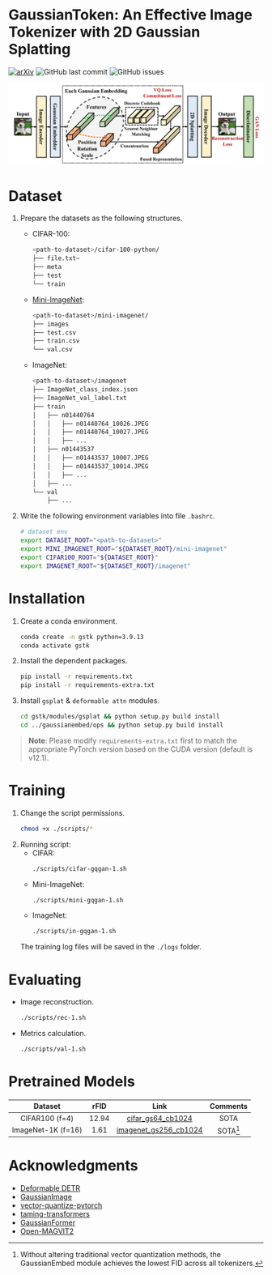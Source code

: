 # GaussianToken: An Effective Image Tokenizer with 2D Gaussian Splatting

<div>

[![arXiv](https://img.shields.io/badge/arXiv-Paper-%3CCOLOR%3E.svg)](https://arxiv.org/abs/)
![GitHub last commit](https://img.shields.io/github/last-commit/ChrisDong-THU/GaussianToken)
![GitHub issues](https://img.shields.io/github/issues-raw/ChrisDong-THU/GaussianToken)

</div>

![Banner](./assets/framework.png)

# Dataset
1. Prepare the datasets as the following structures.
    - CIFAR-100:
        ```bash
        <path-to-dataset>/cifar-100-python/
        ├── file.txt~
        ├── meta
        ├── test
        └── train
        ```
    - [Mini-ImageNet](https://www.kaggle.com/datasets/jiajundong/mini-imagenet/):
        ```bash
        <path-to-dataset>/mini-imagenet/
        ├── images
        ├── test.csv
        ├── train.csv
        └── val.csv
        ```
    - ImageNet:
        ```bash
        <path-to-dataset>/imagenet
        ├── ImageNet_class_index.json
        ├── ImageNet_val_label.txt
        ├── train
        │   ├── n01440764
        │   │   ├── n01440764_10026.JPEG
        │   │   ├── n01440764_10027.JPEG
        │   │   ├── ...
        │   ├── n01443537
        │   │   ├── n01443537_10007.JPEG
        │   │   ├── n01443537_10014.JPEG
        │   │   ├── ...
        │   ├── ...
        └── val
            ├── ...
        ```

2. Write the following environment variables into file `.bashrc`.
   ```bash
   # dataset env
   export DATASET_ROOT="<path-to-dataset>"
   export MINI_IMAGENET_ROOT="${DATASET_ROOT}/mini-imagenet"
   export CIFAR100_ROOT="${DATASET_ROOT}"
   export IMAGENET_ROOT="${DATASET_ROOT}/imagenet"
   ```

# Installation
1. Create a conda environment.
   ```bash
   conda create -n gstk python=3.9.13
   conda activate gstk
   ```
2. Install the dependent packages.
   ```bash
   pip install -r requirements.txt
   pip install -r requirements-extra.txt
   ```
3. Install `gsplat` & `deformable attn` modules.
   ```bash
   cd gstk/modules/gsplat && python setup.py build install
   cd ../gaussianembed/ops && python setup.py build install
   ```

> **Note**: Please modify `requirements-extra.txt` first to match the appropriate PyTorch version based on the CUDA version (default is v12.1).

# Training
1. Change the script permissions.
    ```bash
    chmod +x ./scripts/*
    ```
2. Running script:
    - CIFAR:
        ```bash
        ./scripts/cifar-gqgan-1.sh
        ```
    - Mini-ImageNet:
        ```bash
        ./scripts/mini-gqgan-1.sh
        ```
    - ImageNet:
        ```bash
        ./scripts/in-gqgan-1.sh
        ```
    The training log files will be saved in the `./logs` folder.

# Evaluating
- Image reconstruction.
    ```bash
    ./scripts/rec-1.sh
    ```
- Metrics calculation.
    ```bash
    ./scripts/val-1.sh
    ```

# Pretrained Models
|      Dataset       | rFID  |                             Link                             | Comments |
| :----------------: | :---: | :----------------------------------------------------------: | :------: |
|   CIFAR100 (f=4)   | 12.94 | [cifar_gs64_cb1024](https://huggingface.co/McNu1ty/GaussianToken/tree/main/cifar-gqgan-gs64-cb1024) |   SOTA   |
| ImageNet-1K (f=16) | 1.61  | [imagenet_gs256_cb1024](https://huggingface.co/McNu1ty/GaussianToken/tree/main/in-gqgan-gs256-cb1024) | SOTA[^*] |

[^*]: Without altering traditional vector quantization methods, the GaussianEmbed module achieves the lowest FID across all tokenizers.

# Acknowledgments
- [Deformable DETR](https://github.com/fundamentalvision/Deformable-DETR)
- [GaussianImage](https://github.com/Xinjie-Q/GaussianImage)
- [vector-quantize-pytorch](https://github.com/lucidrains/vector-quantize-pytorch)
- [taming-transformers](https://github.com/CompVis/taming-transformers)
- [GaussianFormer](https://github.com/huang-yh/GaussianFormer)
- [Open-MAGVIT2](https://github.com/TencentARC/SEED-Voken)
